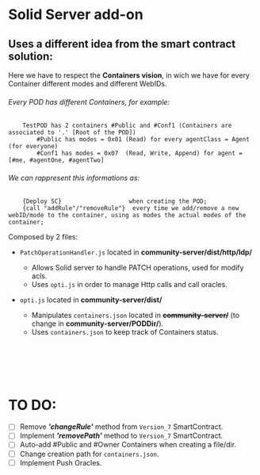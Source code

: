 
# Solid Server add-on
## Uses a different idea from the smart contract solution:
  Here we have to respect the **Containers vision**, in wich we have for every Container different modes and different WebIDs.

###### Every POD has different Containers, for example:
		TestPOD has 2 containers #Public and #Conf1 (Containers are associated to '.' [Root of the POD])
			#Public has modes = 0x01 (Read) for every agentClass = Agent (for everyone)
			#Conf1 has modes = 0x07  (Read, Write, Append) for agent = [#me, #agentOne, #agentTwo]

###### We can rappresent this informations as:
		{Deploy SC}                   when creating the POD;
		{call "addRule"/"removeRule"}  every time we add/remove a new webID/mode to the container, using as modes the actual modes of the container;

Composed by 2 files:
* `PatchOperationHandler.js` located in **community-server/dist/http/ldp/**
  * Allows Solid server to handle PATCH operations, used for modify acls.
  * Uses `opti.js` in order to manage Http calls and call oracles.
  
* `opti.js` located in **community-server/dist/**
  * Manipulates `containers.json` located in ~~**community-server/**~~ (to change in **community-server/PODDir/**).
  * Uses `containers.json` to keep track of Containers status.

<br></br><br></br>

# TO DO:
- [ ] Remove **<em>'changeRule'</em>** method from `Version_7` SmartContract.
- [ ] Implement **<em>'removePath'</em>** method to `Version_7` SmartContract.
- [ ] Auto-add #Public and #Owner Containers when creating a file/dir.
- [ ] Change creation path for `containers.json`.
- [ ] Implement Push Oracles.
